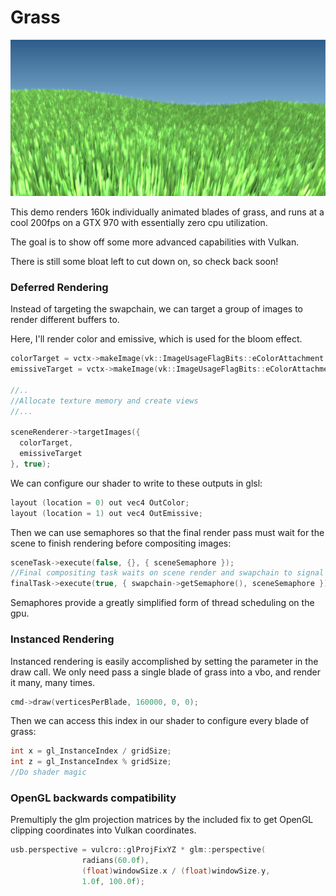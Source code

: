 # Grass

![alt text](grass.png "Grass")

This demo renders 160k individually animated blades of grass, and runs at a cool 200fps on a GTX 970 with essentially zero cpu utilization.

The goal is to show off some more advanced capabilities with Vulkan.

There is still some bloat left to cut down on, so check back soon!

### Deferred Rendering

Instead of targeting the swapchain, we can target a group of images to render different buffers to.

Here, I'll render color and emissive, which is used for the bloom effect.

```c++
colorTarget = vctx->makeImage(vk::ImageUsageFlagBits::eColorAttachment | vk::ImageUsageFlagBits::eSampled, size, vk::Format::eR8G8B8A8Unorm);
emissiveTarget = vctx->makeImage(vk::ImageUsageFlagBits::eColorAttachment | vk::ImageUsageFlagBits::eSampled, size, vk::Format::eR8G8B8A8Unorm);

//..
//Allocate texture memory and create views
//...

sceneRenderer->targetImages({
  colorTarget,
  emissiveTarget
}, true);
```

We can configure our shader to write to these outputs in glsl:

```c++
layout (location = 0) out vec4 OutColor;
layout (location = 1) out vec4 OutEmissive;
```

Then we can use semaphores so that the final render pass must wait for the scene to finish rendering before compositing images:

```c++
sceneTask->execute(false, {}, { sceneSemaphore });
//Final compositing task waits on scene render and swapchain to signal that buffers are ready for IO
finalTask->execute(true, { swapchain->getSemaphore(), sceneSemaphore });

```
Semaphores provide a greatly simplified form of thread scheduling on the gpu.

### Instanced Rendering

Instanced rendering is easily accomplished by setting the parameter in the draw call.
We only need pass a single blade of grass into a vbo, and render it many, many times.

```c++
cmd->draw(verticesPerBlade, 160000, 0, 0);
```

Then we can access this index in our shader to configure every blade of grass:

```c++
int x = gl_InstanceIndex / gridSize;
int z = gl_InstanceIndex % gridSize;
//Do shader magic
```

### OpenGL backwards compatibility

Premultiply the glm projection matrices by the included fix to get OpenGL clipping coordinates into Vulkan coordinates.

```c++
usb.perspective = vulcro::glProjFixYZ * glm::perspective(
				radians(60.0f), 
				(float)windowSize.x / (float)windowSize.y, 
				1.0f, 100.0f);
```


